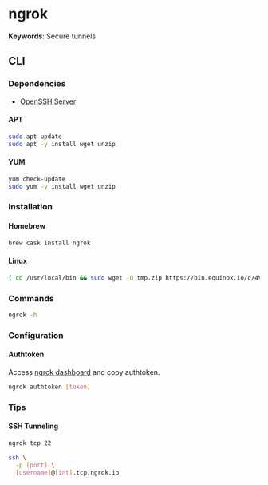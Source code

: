 # ngrok

**Keywords**: Secure tunnels

## CLI

### Dependencies

- [OpenSSH Server](/openssh-server.md)

#### APT

```sh
sudo apt update
sudo apt -y install wget unzip
```

#### YUM

```sh
yum check-update
sudo yum -y install wget unzip
```

### Installation

#### Homebrew

```sh
brew cask install ngrok
```

#### Linux

```sh
( cd /usr/local/bin && sudo wget -O tmp.zip https://bin.equinox.io/c/4VmDzA7iaHb/ngrok-stable-linux-amd64.zip && sudo unzip tmp.zip && sudo rm tmp.zip )
```

### Commands

```sh
ngrok -h
```

### Configuration

#### Authtoken

Access [ngrok dashboard](https://dashboard.ngrok.com) and copy authtoken.

```sh
ngrok authtoken [token]
```

### Tips

#### SSH Tunneling

```sh
ngrok tcp 22
```

```sh
ssh \
  -p [port] \
  [username]@[int].tcp.ngrok.io
```
